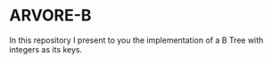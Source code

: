 # ARVORE-B
In this repository I present to you the implementation of a B Tree with integers as its keys.
